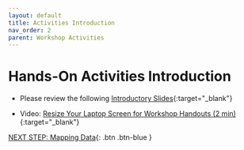 ```yaml
---
layout: default
title: Activities Introduction
nav_order: 2
parent: Workshop Activities
---
```

# Hands-On Activities Introduction

- Please review the following [Introductory Slides](https://goo.gl/34dXZD){:target="_blank"}

- Video: [Resize Your Laptop Screen for Workshop Handouts (2 min)](https://www.youtube.com/watch?v=Igk5hZUfzN0){:target="_blank"}

[NEXT STEP: Mapping Data](mapping-data.html){: .btn .btn-blue }
